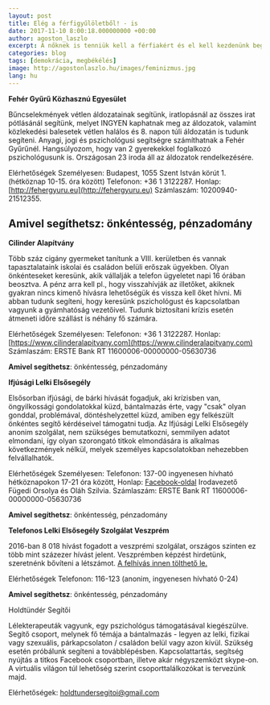 ```yaml
---
layout: post
title: Elég a férfigyűlöletből! - is
date: 2017-11-10 8:00:18.000000000 +00:00
author: agoston_laszlo
excerpt: A nőknek is tenniük kell a férfiakért és el kell kezdenünk begyógyítani azokat a sebeket is, amiket a női erőszak okozott a férfiakon. Lehet, hogy ez nem szexuális vagy fizikai volt. De a lelki is ugyanannyira fáj. 
categories: blog
tags: [demokrácia, megbékélés]
image: http://agostonlaszlo.hu/images/feminizmus.jpg
lang: hu
---
```

**Fehér Gyűrű Közhasznú Egyesület**

Bűncselekmények vétlen áldozatainak segítünk, iratlopásnál az összes irat pótlásánál segítünk, melyet INGYEN kaphatnak meg az áldozatok, valamint közlekedési balesetek vétlen halálos és 8. napon túli áldozatán is tudunk segíteni. Anyagi, jogi és pszichológusi segítségre számíthatnak a Fehér Gyűrűnél. Hangsúlyozom, hogy van 2 gyerekekkel foglalkozó pszichológusunk is. Országosan 23 iroda áll az áldozatok rendelkezésére.

Elérhetőségek
Személyesen: Budapest, 1055 Szent István körút 1.  (hétköznap 10-15. óra között)
Telefonon: +36 1 3122287. 
Honlap: [http://fehergyuru.eu](http://fehergyuru.eu)
Számlaszám: 10200940-21512355. 

**Amivel segíthetsz**: önkéntesség, pénzadomány
---

**Cilinder Alapítvány**

Több száz cigány gyermeket tanítunk a VIII. kerületben és vannak tapasztalataink iskolai és családon belüli erőszak ügyekben. Olyan önkénteseket keresünk, akik vállalják a telefon ügyeletet napi 16 órában beosztva. A pénz arra kell pl., hogy visszahívják az illetőket, akiknek gyakran nincs kimenő hívásra lehetőségük és vissza kell őket hívni. Mi abban tudunk segíteni, hogy keresünk pszichológust és kapcsolatban vagyunk a gyámhatóság vezetőivel. Tudunk biztosítani krízis esetén átmeneti időre szállást is néhány fő számára. 

Elérhetőségek
Személyesen: 
Telefonon: +36 1 3122287. 
Honlap: [https://www.cilinderalapitvany.com](https://www.cilinderalapitvany.com)
Számlaszám: ERSTE Bank RT 11600006-00000000-05630736 

**Amivel segíthetsz**: önkéntesség, pénzadomány

**Ifjúsági Lelki Elsősegély**

Elsősorban ifjúsági, de bárki hívását fogadjuk, aki krízisben van, öngyilkossági gondolatokkal küzd, bántalmazás érte, vagy "csak" olyan gonddal, problémával, döntéshelyzettel küzd, amiben egy felkészült önkéntes segítő kérdéseivel támogatni tudja. Az Ifjúsági Lelki Elsősegély anonim szolgálat, nem szükséges bemutatkozni, semmilyen adatot elmondani, így olyan szorongató titkok elmondására is alkalmas következmények nélkül, melyek személyes kapcsolatokban nehezebben felvállalhatók.

Elérhetőségek
Személyesen: 
Telefonon: 137-00 ingyenesen hívható hétköznapokon 17-21 óra között,
Honlap: [Facebook-oldal](https://www.facebook.com/Ifjúsági-Lelki-Elsősegély-828456660531159/)
Irodavezető Fügedi Orsolya és Oláh Szilvia. 
Számlaszám: ERSTE Bank RT 11600006-00000000-05630736 

**Amivel segíthetsz**: önkéntesség, pénzadomány

**Telefonos Lelki Elsősegély Szolgálat Veszprém**

2016-ban 8 018 hívást fogadott a veszprémi szolgálat, országos szinten ez több mint százezer hívást jelent. Veszprémben képzést hirdetünk, szeretnénk bővíteni a létszámot. [A felhívás innen tölthető le.](http://agostonlaszlo.hu/images/feminizmus.jpg)

Elérhetőségek
Telefonon: 116-123  (anonim, ingyenesen hívható 0-24)


**Amivel segíthetsz**: önkéntesség, pénzadomány

Holdtündér Segítői

Lélekterapeuták vagyunk, egy pszichológus támogatásával kiegészülve. Segítő csoport, melynek fő témája a bántalmazás - legyen az lelki, fizikai vagy szexuális, párkapcsolaton / családon belül vagy azon kívül. Szükség esetén próbálunk segíteni a továbblépésben. Kapcsolattartás, segítség nyújtás a titkos Facebook csoportban, illetve akár négyszemközt skype-on. A virtuális világon túl lehetőség szerint csoporttalálkozókat is tervezünk majd. 


Elérhetőségek:
holdtundersegitoi@gmail.com
